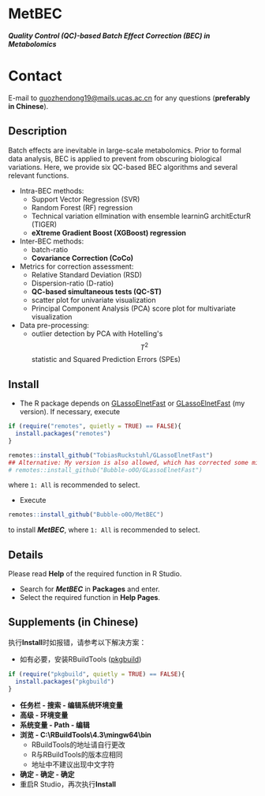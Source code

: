# MetBEC
***Quality Control (QC)-based Batch Effect Correction (BEC) in Metabolomics***
# Contact
E-mail to <guozhendong19@mails.ucas.ac.cn> for any questions (**preferably in Chinese**).
## Description
Batch effects are inevitable in large-scale metabolomics. Prior to formal data analysis, BEC is applied to prevent from obscuring biological variations. Here, we provide six QC-based BEC algorithms and several relevant functions.
- Intra-BEC methods:
  - Support Vector Regression (SVR)
  - Random Forest (RF) regression
  - Technical variation elImination with ensemble learninG architEcturR (TIGER)
  - **eXtreme Gradient Boost (XGBoost) regression**
- Inter-BEC methods:
  - batch-ratio
  - **Covariance Correction (CoCo)**
- Metrics for correction assessment:
  - Relative Standard Deviation (RSD)
  - Dispersion-ratio (D-ratio)
  - **QC-based simultaneous tests (QC-ST)**
  - scatter plot for univariate visualization
  - Principal Component Analysis (PCA) score plot for multivariate visualization
- Data pre-processing:
  - outlier detection by PCA with Hotelling's $$T^2$$ statistic and Squared Prediction Errors (SPEs) 
## Install
- The R package depends on [GLassoElnetFast](https://github.com/TobiasRuckstuhl/GLassoElnetFast) or [GLassoElnetFast](https://github.com/Bubble-o0O/GLassoElnetFast) (my version). If necessary, execute
```R
if (require("remotes", quietly = TRUE) == FALSE){
  install.packages("remotes")
}

remotes::install_github("TobiasRuckstuhl/GLassoElnetFast")
## Alternative: My version is also allowed, which has corrected some minor errors.
# remotes::install_github("Bubble-o0O/GLassoElnetFast")
```
where `1: All` is recommended to select. 
- Execute
```R
remotes::install_github("Bubble-o0O/MetBEC")
```
to install ***MetBEC***, where `1: All` is recommended to select.
## Details
Please read **Help** of the required function in R Studio.
- Search for ***MetBEC*** in **Packages** and enter.
- Select the required function in **Help Pages**.
## Supplements (in Chinese)
执行**Install**时如报错，请参考以下解决方案：
- 如有必要，安装RBuildTools ([pkgbuild](https://cran.r-project.org/web/packages/pkgbuild/index.html))
```R
if (require("pkgbuild", quietly = TRUE) == FALSE){
  install.packages("pkgbuild")
}
```
- **任务栏 - 搜索 - 编辑系统环境变量**
- **高级 - 环境变量**
- **系统变量 - Path - 编辑**
- **浏览 - C:\RBuildTools\4.3\mingw64\bin**
  - RBuildTools的地址请自行更改
  - R与RBuildTools的版本应相同
  - 地址中不建议出现中文字符
- **确定 - 确定 - 确定**
- 重启R Studio，再次执行**Install**
